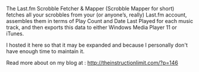 The Last.fm Scrobble Fetcher & Mapper (Scrobble Mapper for short) fetches all your scrobbles from your (or anyone’s, really) Last.fm account, assembles them in terms of Play Count and Date Last Played for each music track, and then exports this data to either Windows Media Player 11 or iTunes.

I hosted it here so that it may be expanded and because I personally don't have enough time to maintain it.

Read more about on my blog at : http://theinstructionlimit.com/?p=146
